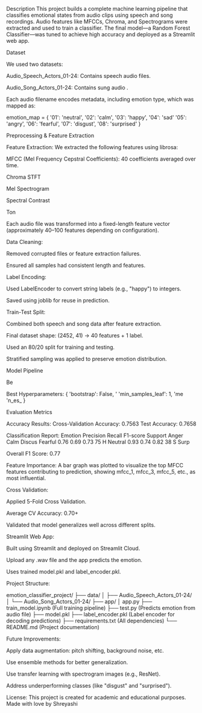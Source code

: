 Description
This project builds a complete machine learning pipeline that classifies emotional states from audio clips using speech and song recordings. Audio features like MFCCs, Chroma, and Spectrograms were extracted and used to train a classifier. The final model—a Random Forest Classifier—was tuned to achieve high accuracy and deployed as a Streamlit web app.

Dataset

We used two datasets:

Audio_Speech_Actors_01-24: Contains speech audio files.

Audio_Song_Actors_01-24: Contains sung audio .

Each audio filename encodes metadata, including emotion type, which was mapped as:

emotion_map = {
'01': 'neutral',
'02': 'calm',
'03': 'happy',
'04': 'sad'
'05': 'angry',
'06': 'fearful',
'07': 'disgust',
'08': 'surprised'
}

Preprocessing & Feature Extraction

Feature Extraction:
We extracted the following features using librosa:

MFCC (Mel Frequency Cepstral Coefficients): 40 coefficients averaged over time.

Chroma STFT

Mel Spectrogram

Spectral Contrast

Ton

Each audio file was transformed into a fixed-length feature vector (approximately 40–100 features depending on configuration).

Data Cleaning:

Removed corrupted files or feature extraction failures.

Ensured all samples had consistent length and features.

Label Encoding:

Used LabelEncoder to convert string labels (e.g., "happy") to integers.

Saved using joblib for reuse in prediction.

Train-Test Split:

Combined both speech and song data after feature extraction.

Final dataset shape: (2452, 41) → 40 features + 1 label.

Used an 80/20 split for training and testing.

Stratified sampling was applied to preserve emotion distribution.

Model Pipeline

Be

Best Hyperparameters:
{
'bootstrap': False,
'
'min_samples_leaf': 1,
'me
'n_es_
}

Evaluation Metrics

Accuracy Results:
Cross-Validation Accuracy: 0.7563
Test Accuracy: 0.7658

Classification Report:
Emotion Precision Recall F1-score Support
Anger
Calm
Discus
Fearful 0.76 0.69 0.73 75
H
Neutral 0.93 0.74 0.82 38
S
Surp

Overall F1 Score: 0.77

Feature Importance:
A bar graph was plotted to visualize the top MFCC features contributing to prediction, showing mfcc_1, mfcc_3, mfcc_5, etc., as most influential.

Cross Validation:

Applied 5-Fold Cross Validation.

Average CV Accuracy: 0.70+

Validated that model generalizes well across different splits.

Streamlit Web App:

Built using Streamlit and deployed on Streamlit Cloud.

Upload any .wav file and the app predicts the emotion.

Uses trained model.pkl and label_encoder.pkl.

Project Structure:

emotion_classifier_project/
├── data/
│ ├── Audio_Speech_Actors_01-24/
│ └── Audio_Song_Actors_01-24/
├── app/
│       app.py
├── train_model.ipynb (Full training pipeline)
├── test.py (Predicts emotion from audio file)
├── model.pkl
├── label_encoder.pkl (Label encoder for decoding predictions)
├── requirements.txt (All dependencies)
└── README.md (Project documentation)

Future Improvements:


Apply data augmentation: pitch shifting, background noise, etc.

Use ensemble methods for better generalization.

Use transfer learning with spectrogram images (e.g., ResNet).

Address underperforming classes (like "disgust" and "surprised").

License:
This project is created for academic and educational purposes.
Made with love by Shreyashi 
